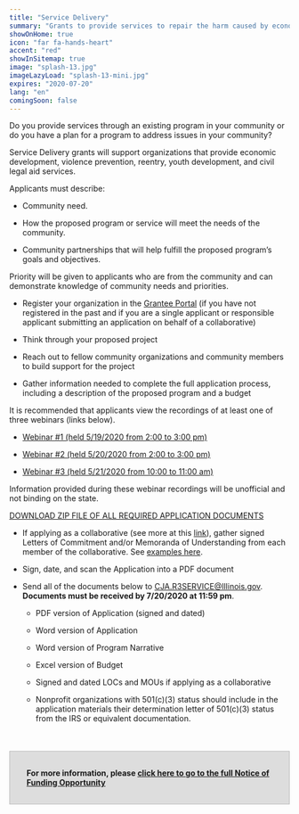```yaml
---
title: "Service Delivery"
summary: "Grants to provide services to repair the harm caused by economic disinvestment, violence, and the war on drugs "
showOnHome: true
icon: "far fa-hands-heart"
accent: "red"
showInSitemap: true
image: "splash-13.jpg"
imageLazyLoad: "splash-13-mini.jpg"
expires: "2020-07-20"
lang: "en"
comingSoon: false
---
```


<div data-title="About this Funding Opportunity" data-summary="">

Do you provide services through an existing program in your community or do you have a plan for a program to address issues in your community?

Service Delivery grants will support organizations that provide economic development, violence prevention, reentry, youth development, and civil legal aid services.

Applicants must describe:

- Community need.

- How the proposed program or service will meet the needs of the community.

- Community partnerships that will help fulfill the proposed program’s goals and objectives.

Priority will be given to applicants who are from the community and can demonstrate knowledge of community needs and priorities.

</div>

<div data-title="Getting Started" data-summary="">

- Register your organization in the [Grantee Portal](https://grants.illinois.gov/portal/) (if you have not registered in the past and if you are a single applicant or responsible applicant submitting an application on behalf of a collaborative)

- Think through your proposed project

- Reach out to fellow community organizations and community members to build support for the project

- Gather information needed to complete the full application process, including a description of the proposed program and a budget

It is recommended that applicants view the recordings of at least one of three webinars (links below). 

- [Webinar #1 (held 5/19/2020 from 2:00 to 3:00 pm)](https://youtu.be/F98-dkr6p-k)

- [Webinar #2 (held 5/20/2020 from 2:00 to 3:00 pm)](https://youtu.be/1K3CD8zWKOE)

- [Webinar #3 (held 5/21/2020 from 10:00 to 11:00 am)](https://youtu.be/FGYJe3T1xPM)

Information provided during these webinar recordings will be unofficial and not binding on the state. 

</div>

<div data-title="Completing the Application" data-summary="">

[DOWNLOAD ZIP FILE OF ALL REQUIRED APPLICATION DOCUMENTS](https://icjia.illinois.gov/gata/materials/funding/2020-r3-service-delivery/R3Service.zip)

- If applying as a collaborative (see more at this [link](/collaboratives)), gather signed Letters of Commitment and/or Memoranda of Understanding from each member of the collaborative. See [examples here](/).

</div>

<div data-title="Submitting the Application" data-summary="">

- Sign, date, and scan the Application into a PDF document

- Send all of the documents below to CJA.R3SERVICE@Illinois.gov. **Documents must be received by 7/20/2020 at 11:59 pm**.

  - PDF version of Application (signed and dated)

  - Word version of Application

  - Word version of Program Narrative

  - Excel version of Budget

  - Signed and dated LOCs and MOUs if applying as a collaborative

  - Nonprofit organizations with 501(c)(3) status should include in the application materials their determination letter of 501(c)(3) status from the IRS or equivalent documentation.

<div style="background: #ddd; padding: 30px; border: 1px solid #bbb; font-weight: bold; margin-top: 50px;" class="text-left">For more information, please
<a href="https://icjia.illinois.gov/gata/funding/2020-r3-service-delivery">click here to go to the full Notice of Funding Opportunity</a></div>

</div>